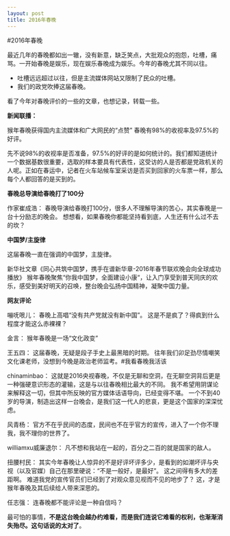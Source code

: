 ```yaml
---
layout: post
title: 2016年春晚
---
```

#2016年春晚

最近几年的春晚都如出一辙，没有新意，缺乏笑点，大批观众的抱怨，吐槽，痛骂。一开始春晚是娱乐，现在娱乐春晚成为娱乐。今年的春晚尤其不同以往。

- 吐槽远远超过以往，但是主流媒体网站又限制了民众的吐槽。
- 我们的政党吹捧这届春晚。

看了今年对春晚评价的一些的文章，也想记录，转载一些。

**新闻联播：**  

猴年春晚获得国内主流媒体和广大网民的“点赞”
春晚有98%的收视率及97.5%的好评。

先不说98%的收视率是否准备，97.5%的好评的是如何统计的。我们都知道统计一个数据基数很重要，选取的样本要具有代表性，这受访的人是否都是党政机关的人呢。正如在春运中，记者在火车站候车室采访是否买到回家的火车票一样，那么每个人都回答的是买到的。

**春晚总导演给春晚打了100分**  

作家崔成浩：
春晚导演给春晚打100分，很多人不理解导演的苦心，其实春晚是一台十分励志的晚会。
想想看，如果春晚你都能坚持看到底，人生还有什么过不去的坎？

**中国梦/主旋律**  

这届春晚一直在强调的中国梦，主旋律。

新华社文章《同心共筑中国梦，携手在谱新华章-2016年春节联欢晚会向全球成功播放》
猴年春晚聚焦“你我中国梦，全面建设小康“，让入门享受到普天同庆的欢乐，感受到美好明天的召唤，整台晚会弘扬中国精神，凝聚中国力量。

**网友评论**  

嘣呒哏儿：
春晚上高唱“没有共产党就没有新中国”。
这是不是疯了？得疯到什么程度才能这么赤裸裸？

金言：
猴年春晚是一场“文化政变”

王五四：
这届春晚，无疑是段子手史上最黑暗的时期。
往年我们卯足劲尽情嘲笑文化课老师，没想到今晚是政治老师监考。#我看春晚我活该

chinaminbao：
这就是2016央视春晚，不仅是无聊和空洞，在无聊空洞背后更是一种强硬意识形态的灌输，这是与以往春晚相比最大的不同。
我不希望用阴谋论来解释这一切，但其中所反映的官方媒体话语导向，已经变得不堪。
一个不到40岁的导演，制造出这样一台晚会，是我们这一代人的悲哀，更是这个国家的深深忧虑。

风青杨：
官方不在乎民间的态度，民间也不在乎官方的宣传，进入了一个你不理我，我不理你的世界了。

williamxu威廉退尔：
凡不想和我站在一起的，百分之二百的就是国家的敌人。

扭腰村民：
其实今年春晚让人惊异的不是好评坏评多少，是看到的如潮坏评与央视（以及官媒）自己在那里硬说：“不是一般好，是最好”。
这之间得有多大的差距啊。
难道我党的宣传官员们已经到了对观众意见视而不见的地步了？
这，才是猴年春晚及其后续给人带来深思的。

任志强：
连春晚都不能评论是一种自信吗？

最可怕的事情，**不是这台晚会越办约难看，而是我们连说它难看的权利，也渐渐消失殆尽。这句话说的太对了**。